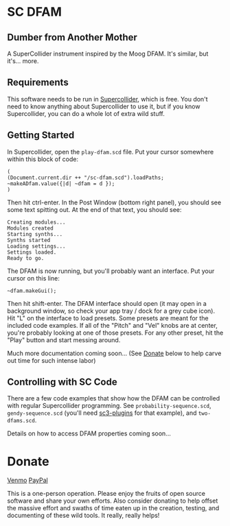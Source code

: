 # SC DFAM
## Dumber from Another Mother

A SuperCollider instrument inspired by the Moog DFAM. It's similar, but it's... more.

## Requirements

This software needs to be run in [Supercollider](https://supercollider.github.io/downloads.html), which is free. You don't need to know anything about Supercollider to use it, but if you know Supercollider, you can do a whole lot of extra wild stuff.

## Getting Started

In Supercollider, open the `play-dfam.scd` file. Put your cursor somewhere within this block of code:
```
(
(Document.current.dir ++ "/sc-dfam.scd").loadPaths;
~makeADfam.value({|d| ~dfam = d });
)
```
Then hit ctrl-enter. In the Post Window (bottom right panel), you should see some text spitting out. At the end of that text, you should see:
```
Creating modules...
Modules created
Starting synths...
Synths started
Loading settings...
Settings loaded.
Ready to go.
```
The DFAM is now running, but you'll probably want an interface. Put your cursor on this line:
```
~dfam.makeGui();
```
Then hit shift-enter. The DFAM interface should open (it may open in a background window, so check your app tray / dock for a grey cube icon). Hit "L" on the interface to load presets. Some presets are meant for the included code examples. If all of the "Pitch" and "Vel" knobs are at center, you're probably looking at one of those presets. For any other preset, hit the "Play" button and start messing around. 

Much more documentation coming soon... (See [Donate](#donate) below to help carve out time for such intense labor)

## Controlling with SC Code
There are a few code examples that show how the DFAM can be controlled with regular Supercollider programming. See `probability-sequence.scd`, `gendy-sequence.scd` (you'll need [sc3-plugins](https://github.com/supercollider/sc3-plugins/releases) for that example), and `two-dfams.scd`.  

Details on how to access DFAM properties coming soon...

# Donate
[Venmo](https://account.venmo.com/u/Bhob-Rainey)
[PayPal](https://paypal.me/bhobrainey)

This is a one-person operation. Please enjoy the fruits of open source software and share your own efforts. Also consider donating to help offset the massive effort and swaths of time eaten up in the creation, testing, and documenting of these wild tools. It really, really helps!


